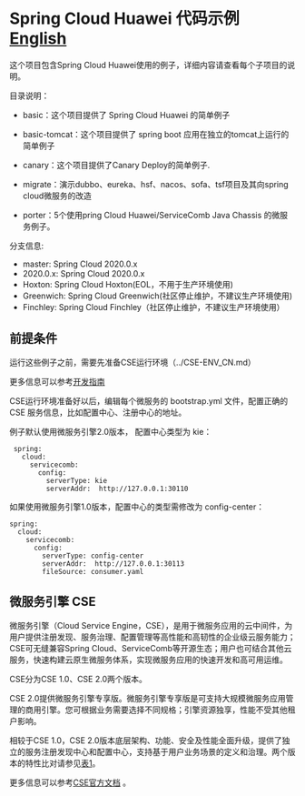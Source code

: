 # Spring Cloud Huawei 代码示例 [English](README.md) 

这个项目包含Spring Cloud Huawei使用的例子，详细内容请查看每个子项目的说明。

目录说明：

- basic：这个项目提供了 Spring Cloud Huawei 的简单例子 
   
- basic-tomcat：这个项目提供了 spring boot 应用在独立的tomcat上运行的简单例子

- canary：这个项目提供了Canary Deploy的简单例子.  

- migrate：演示dubbo、eureka、hsf、nacos、sofa、tsf项目及其向spring cloud微服务的改造

- porter：5个使用pring Cloud Huawei/ServiceComb Java Chassis 的微服务例子。

  
分支信息:

* master: Spring Cloud 2020.0.x
* 2020.0.x: Spring Cloud 2020.0.x
* Hoxton: Spring Cloud Hoxton(EOL，不用于生产环境使用)
* Greenwich: Spring Cloud Greenwich(社区停止维护，不建议生产环境使用)
* Finchley: Spring Cloud Finchley（社区停止维护，不建议生产环境使用）


## 前提条件

运行这些例子之前，需要先准备CSE运行环境（../CSE-ENV_CN.md）

更多信息可以参考[开发指南](https://support.huaweicloud.com/devg-cse/cse_devg_0006.html) 

CSE运行环境准备好以后，编辑每个微服务的 bootstrap.yml 文件，配置正确的 CSE 服务信息，比如配置中心、注册中心的地址。

例子默认使用微服务引擎2.0版本， 配置中心类型为 kie：
 
```
 spring:
   cloud:
     servicecomb:
       config:
         serverType: kie
         serverAddr:  http://127.0.0.1:30110
```
如果使用微服务引擎1.0版本，配置中心的类型需修改为 config-center：

```
spring:
  cloud:
    servicecomb:
      config:
        serverType: config-center
        serverAddr:  http://127.0.0.1:30113
        fileSource: consumer.yaml
```
 


## 微服务引擎 CSE

微服务引擎（Cloud Service Engine，CSE），是用于微服务应用的云中间件，为用户提供注册发现、服务治理、配置管理等高性能和高韧性的企业级云服务能力；CSE可无缝兼容Spring Cloud、ServiceComb等开源生态；用户也可结合其他云服务，快速构建云原生微服务体系，实现微服务应用的快速开发和高可用运维。 

CSE分为CSE 1.0、CSE 2.0两个版本。

CSE 2.0提供微服务引擎专享版。微服务引擎专享版是可支持大规模微服务应用管理的商用引擎。您可根据业务需要选择不同规格；引擎资源独享，性能不受其他租户影响。

相较于CSE 1.0，CSE 2.0版本底层架构、功能、安全及性能全面升级，提供了独立的服务注册发现中心和配置中心，支持基于用户业务场景的定义和治理。两个版本的特性比对请参见[表1](https://support.huaweicloud.com/productdesc-cse/cse_productdesc_0001.html#cse_productdesc_0001__table88531734172219)。

更多信息可以参考[CSE官方文档](https://support.huaweicloud.com/cse/index.html) 。


